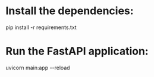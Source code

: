# Install the dependencies:

pip install -r requirements.txt

# Run the FastAPI application:

uvicorn main:app --reload
